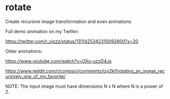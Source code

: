 # rotate
Create recursive image transformation and even animations

Full demo animation on my Twitter:

https://twitter.com/r_vizzz/status/1311425342310092800?s=20

Older animations: 

https://www.youtube.com/watch?v=OXo-uzzD4Js

https://www.reddit.com/r/compsci/comments/izy2kf/rotating_an_image_recursively_one_of_my_favorite/

NOTE: The input image must have dimensions N x N where N is a power of 2.
